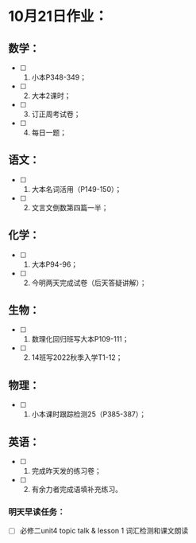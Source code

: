 # 10月21日作业：
## 数学：
- [ ] 1. 小本P348-349；
- [ ] 2. 大本2课时；
- [ ] 3. 订正周考试卷；
- [ ] 4. 每日一题；
## 语文：
- [ ] 1. 大本名词活用（P149-150）；
- [ ] 2. 文言文倒数第四篇一半；
## 化学：
- [ ] 1. 大本P94-96；
- [ ] 2. 今明两天完成试卷（后天答疑讲解）；
## 生物：
- [ ] 1. 数理化回归班写大本P109-111；
- [ ] 2. 14班写2022秋季入学T1-12；
## 物理：
- [ ] 1. 小本课时跟踪检测25（P385-387）；
## 英语：
- [ ] 1. 完成昨天发的练习卷；
- [ ] 2. 有余力者完成语填补充练习。
### 明天早读任务：
- [ ] 必修二unit4 topic talk & lesson 1 词汇检测和课文朗读
